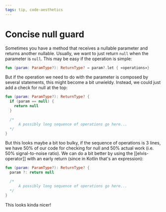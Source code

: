 ```yaml
---
tags: tip, code-aesthetics
---
```


# Concise null guard
Sometimes you have a method that receives a nullable parameter and returns another nullable. Usually, we want to just return `null` when the parameter is `null`. This may be easy if the operation is simple:

```kotlin
fun (param: ParamType?): ReturnType? = param?.let { «operations»}
```

But if the operation we need to do with the parameter is composed by several statements, this might become a bit unwieldy. Instead, we could just add a check for null at the top:

```kotlin
fun (param: ParamType?): ReturnType? {
  if (param == null) {
    return null
  }

  /*
      A possibly long sequence of operations go here...
  */  
}
```

But this looks maybe a bit too bulky, if the sequence of operations is 3 lines, we have 50% of our code for checking for null and 50% actual work (i.e. 50% signal-to-noise ratio). We can do a bit better by using the [[elvis-operator]] with an early return (since in Kotlin that's an expression):


```kotlin
fun (param: ParamType?): ReturnType? {
  param ?: return null

  /*
      A possibly long sequence of operations go here...
  */  
}
```

This looks kinda nicer!
